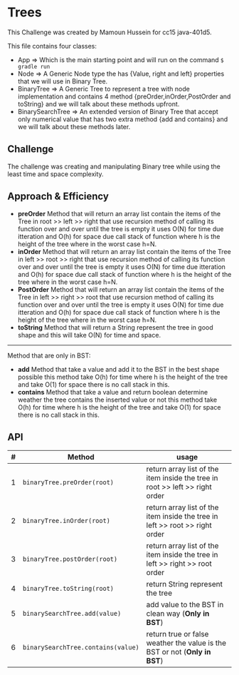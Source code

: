 # Trees

This Challenge was created by Mamoun Hussein for cc15 java-401d5.

This file contains four classes:

* App => Which is the main starting point and will run on the command `$ gradle run`
* Node => A Generic Node type the has {Value, right and left} properties that we will use in Binary Tree.
* BinaryTree => A Generic Tree to represent a tree with node implementation and contains 4 method
  {preOrder,inOrder,PostOrder and toString} and we will talk about these methods upfront.
* BinarySearchTree => An extended version of Binary Tree that accept only numerical value that has two extra method {add
  and contains} and we will talk about these methods later.

## Challenge

The challenge was creating and manipulating Binary tree while using the least time and space complexity.

## Approach & Efficiency

* **preOrder** Method that will return an array list contain the items of the Tree in root >> left >> right that use
  recursion method of calling its function over and over until the tree is empty it uses O(N) for time due itteration
  and O(h) for space due call stack of function where h is the height of the tree where in the worst case h=N.
* **inOrder** Method that will return an array list contain the items of the Tree in left >> root >> right that use
  recursion method of calling its function over and over until the tree is empty it uses O(N) for time due itteration
  and O(h) for space due call stack of function where h is the height of the tree where in the worst case h=N.
* **PostOrder** Method that will return an array list contain the items of the Tree in left >> right >> root that use
  recursion method of calling its function over and over until the tree is empty it uses O(N) for time due itteration
  and O(h) for space due call stack of function where h is the height of the tree where in the worst case h=N.
* **toString** Method that will return a String represent the tree in good shape and this will take O(N) for time and
  space.

---

Method that are only in BST:

* **add** Method that take a value and add it to the BST in the best shape possible this method take O(h) for time where
  h is the height of the tree and take O(1) for space there is no call stack in this.
* **contains** Method that take a value and return boolean determine weather the tree contains the inserted value or not
  this method take O(h) for time where h is the height of the tree and take O(1) for space there is no call stack in
  this.

## API

| #  | Method | usage |
| ----------- | ----------- | -----------|
|1| `binaryTree.preOrder(root)`| return array list of the item inside the tree in root >> left >> right order |
|2| `binaryTree.inOrder(root)`| return array list of the item inside the tree in left >> root >> right order |
|3| `binaryTree.postOrder(root)`| return array list of the item inside the tree in left >> right >> root order |
|4| `binaryTree.toString(root)`| return String represent the tree |
|5| `binarySearchTree.add(value)`| add value to the BST in clean way (**Only in BST**) |
|6| `binarySearchTree.contains(value)`| return true or false weather the value is the BST or not (**Only in BST**) |

